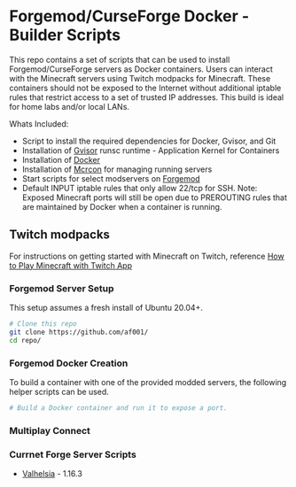 # Forgemod/CurseForge Docker - Builder Scripts
This repo contains a set of scripts that can be used to install Forgemod/CurseForge servers as Docker containers. Users can interact with the Minecraft servers using Twitch modpacks for Minecraft. These containers should not be exposed to the Internet without additional iptable rules that restrict access to a set of trusted IP addresses. This build is ideal for home labs and/or local LANs. 

Whats Included:
* Script to install the required dependencies for Docker, Gvisor, and Git
* Installation of [Gvisor](https://gvisor.dev/) runsc runtime - Application Kernel for Containers
* Installation of [Docker](https://www.docker.com/)
* Installation of [Mcrcon](https://github.com/tiiffi/mcrcon) for managing running servers
* Start scripts for select modservers on [Forgemod](https://files.minecraftforge.net/)
* Default INPUT iptable rules that only allow 22/tcp for SSH. Note: Exposed Minecraft ports will still be open due to PREROUTING rules that are maintained by Docker when a container is running. 

## Twitch modpacks
For instructions on getting started with Minecraft on Twitch, reference [How to Play Minecraft with Twitch App](https://help.twitch.tv/s/article/How-to-Play-Minecraft-with-Twitch-App?language=en_US)

### Forgemod Server Setup
This setup assumes a fresh install of Ubuntu 20.04+. 

```bash
# Clone this repo
git clone https://github.com/af001/
cd repo/
```

### Forgemod Docker Creation
To build a container with one of the provided modded servers, the following helper scripts can be used.

```bash
# Build a Docker container and run it to expose a port.

```

### Multiplay Connect



### Currnet Forge Server Scripts
* [Valhelsia](https://www.curseforge.com/minecraft/modpacks/valhelsia-3/files) - 1.16.3 
